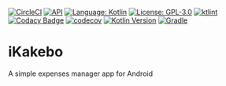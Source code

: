 [![CircleCI](https://circleci.com/gh/RegoNoShi/iKakebo/tree/master.svg?style=shield)](https://circleci.com/gh/RegoNoShi/iKakebo/tree/master)
[![API](https://img.shields.io/badge/API-21%2B-brightgreen.svg?style=flat)](https://android-arsenal.com/api?level=21)
[![Language: Kotlin](https://img.shields.io/github/languages/top/RegoNoShi/iKakebo.svg)](https://github.com/RegoNoShi/iKakebo/search?l=kotlin)
[![License: GPL-3.0](https://img.shields.io/badge/license-GPL--3.0-orange.svg)](https://www.gnu.org/licenses/gpl-3.0)
[![ktlint](https://img.shields.io/badge/code%20style-%E2%9D%A4-FF4081.svg)](https://ktlint.github.io/)
[![Codacy Badge](https://api.codacy.com/project/badge/Grade/ec19ff2dd0e34aa6a1b1d01a300ff4fd)](https://www.codacy.com/manual/RegoNoShi/iKakebo?utm_source=github.com&amp;utm_medium=referral&amp;utm_content=RegoNoShi/iKakebo&amp;utm_campaign=Badge_Grade)
[![codecov](https://codecov.io/gh/RegoNoShi/iKakebo/branch/master/graph/badge.svg)](https://codecov.io/gh/RegoNoShi/iKakebo)
[![Kotlin Version](https://img.shields.io/badge/kotlin-1.3.61-blue.svg)](http://kotlinlang.org/)
[![Gradle](https://img.shields.io/badge/gradle-5.6.4-blue.svg)](https://gradle.org/releases/)

# iKakebo
A simple expenses manager app for Android
